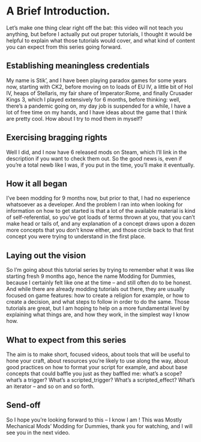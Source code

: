 ﻿# A Brief Introduction.

Let’s make one thing clear right off the bat: this video will not teach you anything, but before I actually put out proper tutorials, I thought it would be helpful to explain what those tutorials would cover, and what kind of content you can expect from this series going forward.

## Establishing meaningless credentials

My name is Stik’, and I have been playing paradox games for some years now, starting with CK2, before moving on to loads of EU IV, a little bit of HoI IV, heaps of Stellaris, my fair share of Imperator:Rome, and finally Crusader Kings 3, which I played extensively for 6 months, before thinking: well, there’s a pandemic going on, my day job is suspended for a while, I have a lot of free time on my hands, and I have ideas about the game that I think are pretty cool. How about I try to mod them in myself?

## Exercising bragging rights

Well I did, and I now have 6 released mods on Steam, which I’ll link in the description if you want to check them out. So the good news is, even if you’re a total newb like I was, if you put in the time, you’ll make it eventually.

## How it all began

I’ve been modding for 9 months now, but prior to that, I had no experience whatsoever as a developer. And the problem I ran into when looking for information on how to get started is that a lot of the available material is kind of self-referential, so you’ve got loads of terms thrown at you, that you can’t make head or tails of, and any explanation of a concept draws upon a dozen more concepts that you don’t know either, and those circle back to that first concept you were trying to understand in the first place.

## Laying out the vision

So I’m going about this tutorial series by trying to remember what it was like starting fresh 9 months ago, hence the name Modding for Dummies, because I certainly felt like one at the time – and still often do to be honest. And while there are already modding tutorials out there, they are usually focused on game features: how to create a religion for example, or how to create a decision, and what steps to follow in order to do the same. Those tutorials are great, but I am hoping to help on a more fundamental level by explaining what things are, and how they work, in the simplest way I know how.

## What to expect from this series

The aim is to make short, focused videos, about tools that will be useful to hone your craft, about resources you’re likely to use along the way, about good practices on how to format your script for example, and about base concepts that could baffle you just as they baffled me: what’s a scope? what’s a trigger? What’s a scripted_trigger? What’s a scripted_effect? What’s an iterator – and so on and so forth.

## Send-off

So I hope you’re looking forward to this – I know I am ! This was Mostly Mechanical Mods’ Modding for Dummies, thank you for watching, and I will see you in the next video.
